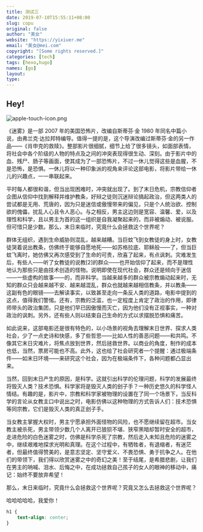 ```yaml
---
title: 测试三
date: 2019-07-10T15:55:11+08:00
slug: copu
original: false
author: "美女"
website: "https://yixiuer.me"
email: "美女@mei.com"
copyright: "[Some rights reserved.]"
categories: [tech]
tags: [hexo,hugo]
names: [go]
layout:
type:
---
```


## Hey!

![apple-touch-icon.png](/icons/apple-touch-icon.png "apple-touch-icon-caption")

《迷雾》是一部 2007 年的美国恐怖片，改编自斯蒂芬·金 1980 年同名中篇小说，由弗兰克·达拉邦特编导。值得一提的是，这个导演改编过斯蒂芬·金的另一作品——《肖申克的救赎》。整部影片很细腻，细节上给了很多镜头，如面部表情，将社会中各个阶级的人物的特点及之间的冲突表现得很生动、深刻。由于影片中的血、残尸、肠子等画面，使其成为了一部恐怖片，不过一休儿觉得这些是血腥，不是恐怖，是恐惧。一休儿将以一种印象派的视角来评论这部电影，将影片带给一休儿的兴趣点，一一串联起来。

<!--more-->

平时每人都很和谐，但当出现困难时，冲突就出现了。到了末日危机，宗教信仰者企图从信仰中找到解释并维护教条，好辩之徒则沉迷辩论搞起政治，但这两类人的尝试都是无用、荒唐的，因为只是迷信或傲慢带来的偏见，只是个人统治欲、控制欲的傀儡，扰乱人心且令人恶心。与之相反，男主这边则是宽容、温馨、爱，以及理性和科学，且以男主为首的这一组织是自我凝聚起来的，而非被煽动、被说服。但可惜只是少数。那么，末日来临时，究竟什么会拯救这个世界呢？

群体无组织，遇到生命威胁则混乱，越来越糟。当巨蚊飞到女教徒的身上时，女教徒哭着说出教条，仿佛终于能够自愿地死——如苏格拉底、耶稣般——了，但当巨蚊飞离时，她仿佛又再次感受到了生命的可贵，欣喜了起来，有点讽刺。灾难发生后，有些人——听了女教徒的说教[2]的群众——也开始信仰了起来，而不是理性地认为那些只是由技术创造的怪物。说明即使在现代社会，群众还是倾向于迷信——一些虚构的故事——的，而非科学。当越来越多的群众被宗教煽动起来时，无知的群众只会越来越不安、越来越混乱，群众也就越来越相信教条，并以教条——这副有色的眼镜——去解读事实，以致甚至走向一条反人类的道路，电影中提到的这点，值得我们警惕。还有，宗教的泛滥，也一定程度上肯定了政治的作用，即律师带头的政治集团，只是他们早已因傲慢而灭亡，因为他们没有正视事实，一种对政治的讽刺。另外，还有些人则以结束自己生命的方式以求摆脱恐惧和痛苦。

如此说来，这部电影还是很有特色的，以小场景的视角去理解末日世界、探求人类社会，少了一点史诗和快感，多了些哲思——比如人性的善恶问题——和共鸣。不像其它末日灾难片，将焦点放到世界，然后拯救世界。以商业的角度，制作的成本也低，当然，票房可能也不高。此外，这也给了社会研究者一个提醒：通过极端条件——如末日环境——来研究这个社会，因为在极端条件下，各种问题都凸显出来。

当然，回到末日产生的原因，是科学。这就引出科学的伦理问题，科学的发展最终将毁灭人类？技术恐惧。科学家将是毁灭人类的刽子手？一种历史悠久的科学怪人情结。有趣的是，影片中，宗教和科学家被物理的设置在了同一个场景下，当反科学的言论从女教主口中说出之时，电影仿佛以这种物理的方式告诉人们：技术恐惧等同宗教，它们是毁灭人类的真正刽子手。

当女教主掌握大权时，男主宁愿承担外面怪物的风险，也不愿继续留在超市。当女教主被杀死，男主带领少数几个人离开已狼狈不堪、狭窄黑暗却暂时安全的超市，走进危险的白色迷雾之时，仿佛是科学杀死了宗教，然后走入未知且危险的迷雾之中，继续艰难地探求光明和真理。在这个过程中，有牺牲者，有退缩者，有迷茫者，但最终值得赞美的，是意志坚定、坚守爱义、不畏恐惧、勇于抗争之人。在他们的带领下，我们得以欣赏迷雾之中的奇幻之美！至于结尾，是希腊悲剧，让我们在男主的呐喊、泪水、后悔之中，在成功拯救自己孩子的女人的眼神的移动中，痛记：始终不要放弃希望！

那么，末日来临时，究竟什么会拯救这个世界呢？究竟又怎么去拯救这个世界呢？

哈哈哈哈哈，我爱你！

```css
h1 {
    text-align: center;
}
```
